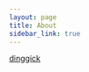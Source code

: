 ```yaml
---
layout: page
title: About
sidebar_link: true
---
```


[dinggick](https://github.com/dinggick/dinggick.github.io/)

